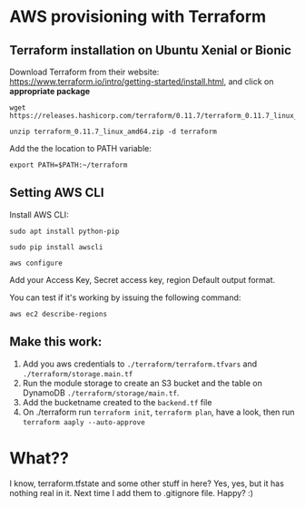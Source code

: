 # AWS provisioning with Terraform
## Terraform installation on Ubuntu Xenial or Bionic


Download Terraform from their website: https://www.terraform.io/intro/getting-started/install.html, and click on **appropriate package**

```
wget https://releases.hashicorp.com/terraform/0.11.7/terraform_0.11.7_linux_amd64.zip

unzip terraform_0.11.7_linux_amd64.zip -d terraform
```

Add the the location to PATH variable:
```
export PATH=$PATH:~/terraform
```


## Setting AWS CLI
Install AWS CLI:
```
sudo apt install python-pip

sudo pip install awscli
```

```
aws configure
```
Add your Access Key, Secret access key, region Default output format.

You can test if it's working by issuing the following command:
```
aws ec2 describe-regions
```

## Make this work:
1. Add you aws credentials to ```./terraform/terraform.tfvars``` and ```./terraform/storage.main.tf```
2. Run the module storage to create an S3 bucket and the table on DynamoDB ```./terraform/storage/main.tf```.
3. Add the bucketname created to the ```backend.tf``` file
4. On ./terraform run ```terraform init```, ```terraform plan```, have a look, then run ```terraform aaply --auto-approve```

# What??
I know, terraform.tfstate and some other stuff in here? Yes, yes, but it has nothing real in it. Next time I add them to .gitignore file. Happy? :)
